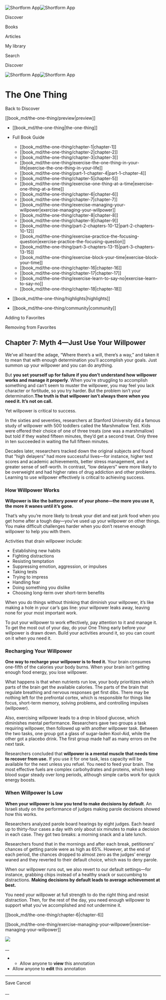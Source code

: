 ![Shortform App](/img/logo.36a2399e.svg)![Shortform App](/img/logo-dark.70c1b072.svg)

Discover

Books

Articles

My library

Search

Discover

![Shortform App](/img/logo.36a2399e.svg)![Shortform App](/img/logo-dark.70c1b072.svg)

# The One Thing

Back to Discover

[[book_md/the-one-thing/preview|preview]]

  * [[book_md/the-one-thing|the-one-thing]]
  * Full Book Guide

    * [[book_md/the-one-thing/chapter-1|chapter-1]]
    * [[book_md/the-one-thing/chapter-2|chapter-2]]
    * [[book_md/the-one-thing/chapter-3|chapter-3]]
    * [[book_md/the-one-thing/exercise-the-one-thing-in-your-life|exercise-the-one-thing-in-your-life]]
    * [[book_md/the-one-thing/part-1-chapter-4|part-1-chapter-4]]
    * [[book_md/the-one-thing/chapter-5|chapter-5]]
    * [[book_md/the-one-thing/exercise-one-thing-at-a-time|exercise-one-thing-at-a-time]]
    * [[book_md/the-one-thing/chapter-6|chapter-6]]
    * [[book_md/the-one-thing/chapter-7|chapter-7]]
    * [[book_md/the-one-thing/exercise-managing-your-willpower|exercise-managing-your-willpower]]
    * [[book_md/the-one-thing/chapter-8|chapter-8]]
    * [[book_md/the-one-thing/chapter-9|chapter-9]]
    * [[book_md/the-one-thing/part-2-chapters-10-12|part-2-chapters-10-12]]
    * [[book_md/the-one-thing/exercise-practice-the-focusing-question|exercise-practice-the-focusing-question]]
    * [[book_md/the-one-thing/part-3-chapters-13-15|part-3-chapters-13-15]]
    * [[book_md/the-one-thing/exercise-block-your-time|exercise-block-your-time]]
    * [[book_md/the-one-thing/chapter-16|chapter-16]]
    * [[book_md/the-one-thing/chapter-17|chapter-17]]
    * [[book_md/the-one-thing/exercise-learn-to-say-no|exercise-learn-to-say-no]]
    * [[book_md/the-one-thing/chapter-18|chapter-18]]
  * [[book_md/the-one-thing/highlights|highlights]]
  * [[book_md/the-one-thing/community|community]]



Adding to Favorites 

Removing from Favorites 

## Chapter 7: Myth 4—Just Use Your Willpower

We’ve all heard the adage, “Where there’s a will, there’s a way,” and taken it to mean that with enough determination you’ll accomplish your goals. Just summon up your willpower and you can do anything.

But **you set yourself up for failure if you don’t understand how willpower works and manage it properly**. When you’re struggling to accomplish something and can’t seem to muster the willpower, you may feel you lack character or fortitude, so you try harder. But the problem isn’t your determination.**The truth is that willpower isn’t always there when you need it. It’s not on call.**

Yet willpower is critical to success.

In the sixties and seventies, researchers at Stanford University did a famous study of willpower with 500 toddlers called the Marshmallow Test. Kids were offered their choice of one of three treats (one was a marshmallow) but told if they waited fifteen minutes, they’d get a second treat. Only three in ten succeeded in waiting the full fifteen minutes.

Decades later, researchers tracked down the original subjects and found that ”high delayers” had more successful lives—for instance, higher test scores and academic achievements, better stress management, and a greater sense of self-worth. In contrast, “low delayers” were more likely to be overweight and had higher rates of drug addiction and other problems. Learning to use willpower effectively is critical to achieving success.

### How Willpower Works

**Willpower is like the battery power of your phone—the more you use it, the more it wanes until it’s gone.**

That’s why you’re more likely to break your diet and eat junk food when you get home after a tough day—you’ve used up your willpower on other things. You make difficult challenges harder when you don’t reserve enough willpower to help you with them.

Activities that drain willpower include:

  * Establishing new habits
  * Fighting distractions
  * Resisting temptation
  * Suppressing emotion, aggression, or impulses
  * Taking tests
  * Trying to impress
  * Handling fear
  * Doing something you dislike
  * Choosing long-term over short-term benefits



When you do things without thinking that diminish your willpower, it’s like making a hole in your car’s gas line: your willpower leaks away, leaving none for your most important work.

To put your willpower to work effectively, pay attention to it and manage it. To get the most out of your day, do your One Thing early before your willpower is drawn down. Build your activities around it, so you can count on it when you need it.

### Recharging Your Willpower

**One way to recharge your willpower is to feed it.** Your brain consumes one-fifth of the calories your body burns. When your brain isn’t getting enough food energy, you lose willpower.

What happens is that when nutrients run low, your body prioritizes which parts of the brain get the available calories. The parts of the brain that regulate breathing and nervous responses get first dibs. There may be nothing left for the prefrontal cortex, which is responsible for things like focus, short-term memory, solving problems, and controlling impulses (willpower).

Also, exercising willpower leads to a drop in blood glucose, which diminishes mental performance. Researchers gave two groups a task requiring willpower, then followed up with another willpower task. Between the two tasks, one group got a glass of sugar-laden Kool-Aid, while the other got a placebo drink. The first group made half as many errors on the next task.

Researchers concluded that **willpower is a mental muscle that needs time to recover from use.** If you use it for one task, less capacity will be available for the next unless you refuel. You need to feed your brain. The most effective fuels are complex carbohydrates and proteins, which keep blood sugar steady over long periods, although simple carbs work for quick energy boosts.

### When Willpower Is Low

**When your willpower is low you tend to make decisions by default**. An Israeli study on the performance of judges making parole decisions showed how this works.

Researchers analyzed parole board hearings by eight judges. Each heard up to thirty-four cases a day with only about six minutes to make a decision in each case. They got two breaks: a morning snack and a late lunch.

Researchers found that in the mornings and after each break, petitioners’ chances of getting parole were as high as 65%. However, at the end of each period, the chances dropped to almost zero as the judges’ energy waned and they reverted to their default choice, which was to deny parole.

When our willpower runs out, we also revert to our default settings—for instance, grabbing chips instead of a healthy snack or succumbing to distractions. **Making decisions by default leads to average achievement at best.**

You need your willpower at full strength to do the right thing and resist distraction. Then, for the rest of the day, you need enough willpower to support what you’ve accomplished and not undermine it.

[[book_md/the-one-thing/chapter-6|chapter-6]]

[[book_md/the-one-thing/exercise-managing-your-willpower|exercise-managing-your-willpower]]

![](https://bat.bing.com/action/0?ti=56018282&Ver=2&mid=32fd8d87-4aa4-49ba-80fb-49c313d8873a&sid=1711133063fa11eebdec89a8b8ae3bbc&vid=171147a063fa11eea7440fcfeb230d96&vids=0&msclkid=N&pi=0&lg=en-US&sw=800&sh=600&sc=24&nwd=1&tl=Shortform%20%7C%20Book&p=https%3A%2F%2Fwww.shortform.com%2Fapp%2Fbook%2Fthe-one-thing%2Fchapter-7&r=&lt=576&evt=pageLoad&sv=1&rn=453341)

__

  *   * Allow anyone to **view** this annotation
  * Allow anyone to **edit** this annotation



* * *

Save Cancel

__



